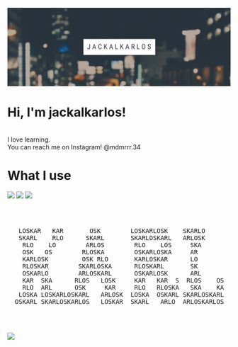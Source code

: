 <img src="https://raw.githubusercontent.com/jackalkarlos/jackalkarlos/main/City%20Night%20Lights%20Tumblr%20Banner.png" width="1000" title="hover text"></img>
<h1>Hi, I'm jackalkarlos!</h1><br>
I love learning.<br>
You can reach me on Instagram! @mdmrrr.34<br>

# What I use

<img src="https://img.shields.io/static/v1?label=OS&message=Kali%20Linux&color=brightgreen"> <img src="https://img.shields.io/badge/Forensic-Windows-blue"> <img src="https://img.shields.io/badge/python-v3.7-red">

<pre>
&nbsp;&nbsp;&nbsp;&nbsp;&nbsp;&nbsp;&nbsp;&nbsp;&nbsp;&nbsp;&nbsp;&nbsp;&nbsp;&nbsp;&nbsp;&nbsp;&nbsp;&nbsp;&nbsp;&nbsp;&nbsp;&nbsp;&nbsp;&nbsp;&nbsp;&nbsp;&nbsp;&nbsp;&nbsp;&nbsp;&nbsp;&nbsp;&nbsp;&nbsp;&nbsp;&nbsp;&nbsp;&nbsp;&nbsp;&nbsp;&nbsp;&nbsp;&nbsp;&nbsp;&nbsp;&nbsp;&nbsp;&nbsp;&nbsp;&nbsp;&nbsp;&nbsp;&nbsp;&nbsp;&nbsp;&nbsp;&nbsp;&nbsp;&nbsp;&nbsp;&nbsp;&nbsp;&nbsp;&nbsp;&nbsp;&nbsp;&nbsp;&nbsp;&nbsp;&nbsp;&nbsp;&nbsp;&nbsp;&nbsp;&nbsp;&nbsp;&nbsp;&nbsp;&nbsp;&nbsp;&nbsp;&nbsp;&nbsp;&nbsp;&nbsp;&nbsp;
&nbsp;&nbsp;&nbsp;&nbsp;&nbsp;&nbsp;&nbsp;&nbsp;&nbsp;&nbsp;&nbsp;&nbsp;&nbsp;&nbsp;&nbsp;&nbsp;&nbsp;&nbsp;&nbsp;&nbsp;&nbsp;&nbsp;&nbsp;&nbsp;&nbsp;&nbsp;&nbsp;&nbsp;&nbsp;&nbsp;&nbsp;&nbsp;&nbsp;&nbsp;&nbsp;&nbsp;&nbsp;&nbsp;&nbsp;&nbsp;&nbsp;&nbsp;&nbsp;&nbsp;&nbsp;&nbsp;&nbsp;&nbsp;&nbsp;&nbsp;&nbsp;&nbsp;&nbsp;&nbsp;&nbsp;&nbsp;&nbsp;&nbsp;&nbsp;&nbsp;&nbsp;&nbsp;&nbsp;&nbsp;&nbsp;&nbsp;&nbsp;&nbsp;&nbsp;&nbsp;&nbsp;&nbsp;&nbsp;&nbsp;&nbsp;&nbsp;&nbsp;&nbsp;&nbsp;&nbsp;&nbsp;&nbsp;&nbsp;&nbsp;&nbsp;&nbsp;
&nbsp;&nbsp;&nbsp;&nbsp;&nbsp;&nbsp;&nbsp;&nbsp;&nbsp;&nbsp;&nbsp;&nbsp;&nbsp;&nbsp;&nbsp;&nbsp;&nbsp;&nbsp;&nbsp;&nbsp;&nbsp;&nbsp;&nbsp;&nbsp;&nbsp;&nbsp;&nbsp;&nbsp;&nbsp;&nbsp;&nbsp;&nbsp;&nbsp;&nbsp;&nbsp;&nbsp;&nbsp;&nbsp;&nbsp;&nbsp;&nbsp;&nbsp;&nbsp;&nbsp;&nbsp;&nbsp;&nbsp;&nbsp;&nbsp;&nbsp;&nbsp;&nbsp;&nbsp;&nbsp;&nbsp;&nbsp;&nbsp;&nbsp;&nbsp;&nbsp;&nbsp;&nbsp;&nbsp;&nbsp;&nbsp;&nbsp;&nbsp;&nbsp;&nbsp;&nbsp;&nbsp;&nbsp;&nbsp;&nbsp;&nbsp;&nbsp;&nbsp;&nbsp;&nbsp;&nbsp;&nbsp;&nbsp;&nbsp;&nbsp;&nbsp;&nbsp;
&nbsp;&nbsp;&nbsp;LOSKAR&nbsp;&nbsp;&nbsp;KAR&nbsp;&nbsp;&nbsp;&nbsp;&nbsp;&nbsp;&nbsp;OSK&nbsp;&nbsp;&nbsp;&nbsp;&nbsp;&nbsp;&nbsp;&nbsp;LOSKARLOSK&nbsp;&nbsp;&nbsp;&nbsp;SKARLO&nbsp;&nbsp;&nbsp;&nbsp;&nbsp;&nbsp;&nbsp;&nbsp;&nbsp;&nbsp;LOSKAR&nbsp;&nbsp;&nbsp;&nbsp;&nbsp;&nbsp;LOSK&nbsp;&nbsp;L&nbsp;&nbsp;&nbsp;&nbsp;
&nbsp;&nbsp;&nbsp;SKARL&nbsp;&nbsp;&nbsp;&nbsp;RLO&nbsp;&nbsp;&nbsp;&nbsp;&nbsp;&nbsp;SKARL&nbsp;&nbsp;&nbsp;&nbsp;&nbsp;&nbsp;&nbsp;SKARLOSKARL&nbsp;&nbsp;&nbsp;ARLOSK&nbsp;&nbsp;&nbsp;&nbsp;&nbsp;&nbsp;&nbsp;&nbsp;&nbsp;OSKARLOS&nbsp;&nbsp;&nbsp;LOSKARLOSK&nbsp;&nbsp;&nbsp;
&nbsp;&nbsp;&nbsp;&nbsp;RLO&nbsp;&nbsp;&nbsp;&nbsp;LO&nbsp;&nbsp;&nbsp;&nbsp;&nbsp;&nbsp;&nbsp;&nbsp;ARLOS&nbsp;&nbsp;&nbsp;&nbsp;&nbsp;&nbsp;&nbsp;&nbsp;RLO&nbsp;&nbsp;&nbsp;&nbsp;LOS&nbsp;&nbsp;&nbsp;&nbsp;&nbsp;SKA&nbsp;&nbsp;&nbsp;&nbsp;&nbsp;&nbsp;&nbsp;&nbsp;&nbsp;SKAR&nbsp;&nbsp;SKAR&nbsp;OSKAR&nbsp;&nbsp;SKAR&nbsp;&nbsp;&nbsp;
&nbsp;&nbsp;&nbsp;&nbsp;OSK&nbsp;&nbsp;&nbsp;OS&nbsp;&nbsp;&nbsp;&nbsp;&nbsp;&nbsp;&nbsp;&nbsp;RLOSKA&nbsp;&nbsp;&nbsp;&nbsp;&nbsp;&nbsp;&nbsp;&nbsp;OSKARLOSKA&nbsp;&nbsp;&nbsp;&nbsp;&nbsp;AR&nbsp;&nbsp;&nbsp;&nbsp;&nbsp;&nbsp;&nbsp;&nbsp;&nbsp;&nbsp;ARL&nbsp;&nbsp;&nbsp;&nbsp;RLO&nbsp;KARLO&nbsp;&nbsp;&nbsp;&nbsp;&nbsp;&nbsp;&nbsp;&nbsp;&nbsp;
&nbsp;&nbsp;&nbsp;&nbsp;KARLOSK&nbsp;&nbsp;&nbsp;&nbsp;&nbsp;&nbsp;&nbsp;&nbsp;&nbsp;OSK&nbsp;RLO&nbsp;&nbsp;&nbsp;&nbsp;&nbsp;&nbsp;&nbsp;KARLOSKAR&nbsp;&nbsp;&nbsp;&nbsp;&nbsp;&nbsp;LO&nbsp;&nbsp;&nbsp;&nbsp;&nbsp;&nbsp;&nbsp;&nbsp;&nbsp;RLOS&nbsp;&nbsp;&nbsp;&nbsp;OSKA&nbsp;LOSKA&nbsp;&nbsp;&nbsp;&nbsp;&nbsp;&nbsp;&nbsp;&nbsp;
&nbsp;&nbsp;&nbsp;&nbsp;RLOSKAR&nbsp;&nbsp;&nbsp;&nbsp;&nbsp;&nbsp;&nbsp;&nbsp;SKARLOSKA&nbsp;&nbsp;&nbsp;&nbsp;&nbsp;&nbsp;RLOSKARL&nbsp;&nbsp;&nbsp;&nbsp;&nbsp;&nbsp;&nbsp;SK&nbsp;&nbsp;&nbsp;&nbsp;&nbsp;&nbsp;&nbsp;&nbsp;&nbsp;OSKA&nbsp;&nbsp;&nbsp;&nbsp;KARL&nbsp;&nbsp;&nbsp;&nbsp;RLOSK&nbsp;&nbsp;&nbsp;&nbsp;&nbsp;
&nbsp;&nbsp;&nbsp;&nbsp;OSKARLO&nbsp;&nbsp;&nbsp;&nbsp;&nbsp;&nbsp;&nbsp;&nbsp;ARLOSKARL&nbsp;&nbsp;&nbsp;&nbsp;&nbsp;&nbsp;OSKARLOSK&nbsp;&nbsp;&nbsp;&nbsp;&nbsp;&nbsp;ARL&nbsp;&nbsp;&nbsp;&nbsp;&nbsp;&nbsp;&nbsp;&nbsp;&nbsp;ARL&nbsp;&nbsp;&nbsp;&nbsp;RLO&nbsp;&nbsp;&nbsp;&nbsp;&nbsp;&nbsp;SKAR&nbsp;&nbsp;&nbsp;&nbsp;&nbsp;
&nbsp;&nbsp;&nbsp;&nbsp;KAR&nbsp;&nbsp;SKA&nbsp;&nbsp;&nbsp;&nbsp;&nbsp;&nbsp;RLOS&nbsp;&nbsp;&nbsp;LOSK&nbsp;&nbsp;&nbsp;&nbsp;&nbsp;KAR&nbsp;&nbsp;&nbsp;KAR&nbsp;&nbsp;S&nbsp;&nbsp;RLOS&nbsp;&nbsp;&nbsp;&nbsp;OS&nbsp;&nbsp;&nbsp;LOS&nbsp;&nbsp;&nbsp;&nbsp;OSK&nbsp;&nbsp;&nbsp;&nbsp;&nbsp;&nbsp;&nbsp;RLOS&nbsp;&nbsp;&nbsp;&nbsp;
&nbsp;&nbsp;&nbsp;&nbsp;RLO&nbsp;&nbsp;ARL&nbsp;&nbsp;&nbsp;&nbsp;&nbsp;&nbsp;OSK&nbsp;&nbsp;&nbsp;&nbsp;&nbsp;KAR&nbsp;&nbsp;&nbsp;&nbsp;&nbsp;RLO&nbsp;&nbsp;&nbsp;RLOSKA&nbsp;&nbsp;&nbsp;SKA&nbsp;&nbsp;&nbsp;&nbsp;KA&nbsp;&nbsp;&nbsp;SKAR&nbsp;&nbsp;SKAR&nbsp;OSKA&nbsp;&nbsp;OSKA&nbsp;&nbsp;&nbsp;&nbsp;
&nbsp;&nbsp;&nbsp;LOSKA&nbsp;LOSKARLOSKARL&nbsp;&nbsp;&nbsp;ARLOSK&nbsp;&nbsp;LOSKA&nbsp;&nbsp;OSKARL&nbsp;SKARLOSKARL&nbsp;&nbsp;&nbsp;&nbsp;RLOSKARL&nbsp;&nbsp;KARLOSKARL&nbsp;&nbsp;&nbsp;&nbsp;
&nbsp;&nbsp;OSKARL&nbsp;SKARLOSKARLOS&nbsp;&nbsp;&nbsp;LOSKAR&nbsp;&nbsp;SKARL&nbsp;&nbsp;&nbsp;ARLO&nbsp;&nbsp;ARLOSKARLOS&nbsp;&nbsp;&nbsp;&nbsp;&nbsp;SKARLO&nbsp;&nbsp;&nbsp;RLOSKARLO&nbsp;&nbsp;&nbsp;&nbsp;&nbsp;
&nbsp;&nbsp;&nbsp;&nbsp;&nbsp;&nbsp;&nbsp;&nbsp;&nbsp;&nbsp;&nbsp;&nbsp;&nbsp;&nbsp;&nbsp;&nbsp;&nbsp;&nbsp;&nbsp;&nbsp;&nbsp;&nbsp;&nbsp;&nbsp;&nbsp;&nbsp;&nbsp;&nbsp;&nbsp;&nbsp;&nbsp;&nbsp;&nbsp;&nbsp;&nbsp;&nbsp;&nbsp;&nbsp;&nbsp;&nbsp;&nbsp;&nbsp;&nbsp;&nbsp;&nbsp;&nbsp;&nbsp;&nbsp;&nbsp;&nbsp;&nbsp;&nbsp;&nbsp;&nbsp;&nbsp;&nbsp;&nbsp;&nbsp;&nbsp;&nbsp;&nbsp;&nbsp;&nbsp;&nbsp;&nbsp;&nbsp;&nbsp;&nbsp;&nbsp;&nbsp;&nbsp;&nbsp;&nbsp;&nbsp;&nbsp;&nbsp;&nbsp;&nbsp;&nbsp;&nbsp;&nbsp;&nbsp;&nbsp;&nbsp;&nbsp;&nbsp;
&nbsp;&nbsp;&nbsp;&nbsp;&nbsp;&nbsp;&nbsp;&nbsp;&nbsp;&nbsp;&nbsp;&nbsp;&nbsp;&nbsp;&nbsp;&nbsp;&nbsp;&nbsp;&nbsp;&nbsp;&nbsp;&nbsp;&nbsp;&nbsp;&nbsp;&nbsp;&nbsp;&nbsp;&nbsp;&nbsp;&nbsp;&nbsp;&nbsp;&nbsp;&nbsp;&nbsp;&nbsp;&nbsp;&nbsp;&nbsp;&nbsp;&nbsp;&nbsp;&nbsp;&nbsp;&nbsp;&nbsp;&nbsp;&nbsp;&nbsp;&nbsp;&nbsp;&nbsp;&nbsp;&nbsp;&nbsp;&nbsp;&nbsp;&nbsp;&nbsp;&nbsp;&nbsp;&nbsp;&nbsp;&nbsp;&nbsp;&nbsp;&nbsp;&nbsp;&nbsp;&nbsp;&nbsp;&nbsp;&nbsp;&nbsp;&nbsp;&nbsp;&nbsp;&nbsp;&nbsp;&nbsp;&nbsp;&nbsp;&nbsp;&nbsp;&nbsp;

</pre>
<img src="http://pngimg.com/uploads/jackal/jackal_PNG4.png" width="500"></img>

<!---
jackalkarlos/jackalkarlos is a ✨ special ✨ repository because its `README.md` (this file) appears on your GitHub profile.
You can click the Preview link to take a look at your changes.
--->

